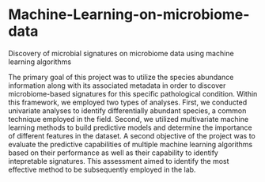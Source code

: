 # Machine-Learning-on-microbiome-data
Discovery of microbial signatures on microbiome data using machine learning algorithms


The primary goal of this project was to utilize the species abundance information along with its associated metadata in order to discover microbiome-based signatures for this specific pathological condition. Within this framework, we employed two types of analyses. First, we conducted univariate analyses to identify differentially abundant species, a common technique employed in the field. Second, we utilized multivariate machine learning methods to build predictive models and determine the importance of different features in the dataset. A second objective of the project was to evaluate the predictive capabilities of multiple machine learning algorithms based on their performance as well as their capability to identify intepretable signatures. This assessment aimed to identify the most effective method to be subsequently employed in the lab.


